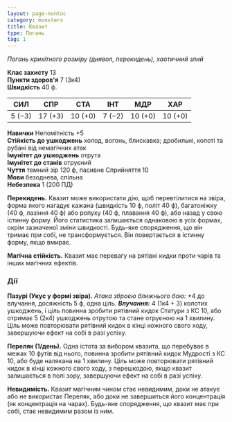 ```yaml
---
layout: page-nontoc
category: monsters
title: Квазит
type: Погань
tag: 1
---
```


_Погань крихітного розміру (диявол, перекидень), хаотичний злий_

**Клас захисту** 13    
**Пункти здоров'я** 7 (3к4)    
**Швидкість** 40 ф.

| СИЛ    | СПР     | СТА     | ІНТ    | МДР     | ХАР     |
| ------ | ------- | ------- | ------ | ------- | ------- |
| 5 (−3) | 17 (+3) | 10 (+0) | 7 (−2) | 10 (+0) | 10 (+0) |

**Навички** Непомітність +5    
**Стійкість до ушкоджень** холод, вогонь, блискавка; дробильні, колоті та рубані від немагічних атак    
**Імунітет до ушкоджень** отрута    
**Імунітет до станів** отруєний    
**Чуття** темний зір 120 ф, пасивне Сприйняття 10    
**Мови** безоднева, спільна    
**Небезпека** 1 (200 ПД)

**Перекидень.** Квазит може використати дію, щоб перевтілитися на звіра, форма якого нагадує кажана (швидкість 10 ф, політ 40 ф), багатоніжку (40 ф, лазіння 40 ф) або ропуху (40 ф, плавання 40 ф), або назад у свою істинну форму. Його статистика залишається однаковою в усіх формах, окрім зазначеної зміни швидкості. Будь-яке спорядження, що він тримає при собі, не трансформується. Він повертається в істинну форму, якщо вмирає.    

**Магічна стійкість.** Квазит має перевагу на рятівні кидки проти чарів та інших магічних ефектів.

### Дії
**Пазурі (Укус у формі звіра).** _Атака зброєю ближнього бою:_ +4 до влучання, досяжність 5 ф, одна ціль. ***Влучання:*** 4 (1к4 + 3) колотих ушкоджень, і ціль повинна зробити рятівний кидок Статури з КС 10, або отримає 5 (2к4) ушкоджень отрутою та стане отруєною на 1 хвилину. Ціль може повторювати рятівний кидок в кінці кожного свого ходу, завершуючи ефект на собі в разі успіху.    

**Переляк (1/день).** Одна істота за вибором квазита, що перебуває в межах 10 футів від нього, повинна зробити рятівний кидок Мудрості з КС 10, або буде налякана на 1 хвилину. Ціль може повторювати рятівний кидок в кінці кожного свого ходу, з перешкодою, якщо квазит залишається в полі зору, завершуючи ефект на собі в разі успіху.    

**Невидимість.** Квазит магічним чином стає невидимим, доки не атакує або не використає Переляк, або доки не завершиться його концентрація (як концентрація на чарах). Будь-яке спорядження, що квазит має при собі, стає невидимим разом із ним.
